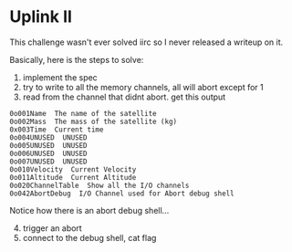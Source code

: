 # Uplink II

This challenge wasn't ever solved iirc so I never released a writeup on it.

Basically, here is the steps to solve:

1. implement the spec
2. try to write to all the memory channels, all will abort except for 1
3. read from the channel that didnt abort. get this output
```
0o001Name  The name of the satellite
0o002Mass  The mass of the satellite (kg)
0x003Time  Current time
0o004UNUSED  UNUSED
0o005UNUSED  UNUSED
0o006UNUSED  UNUSED
0o007UNUSED  UNUSED
0o010Velocity  Current Velocity
0o011Altitude  Current Altitude
0o020ChannelTable  Show all the I/O channels
0o042AbortDebug  I/O Channel used for Abort debug shell
```

Notice how there is an abort debug shell...

4. trigger an abort
5. connect to the debug shell, cat flag